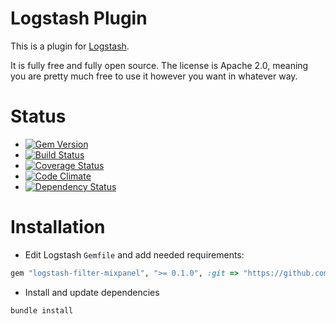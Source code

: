 # Logstash Plugin

This is a plugin for [Logstash](https://github.com/elasticsearch/logstash).

It is fully free and fully open source. The license is Apache 2.0, meaning you are pretty much free to use it however you want in whatever way.

# Status
- [![Gem Version](https://badge.fury.io/rb/logstash-filter-mixpanel.svg)](http://badge.fury.io/rb/logstash-filter-mixpanel)
- [![Build Status](https://travis-ci.org/torstenfeld/logstash-filter-mixpanel.svg?branch=master)](https://travis-ci.org/torstenfeld/logstash-filter-mixpanel)
- [![Coverage Status](https://coveralls.io/repos/torstenfeld/logstash-filter-mixpanel/badge.svg?branch=master)](https://coveralls.io/r/torstenfeld/logstash-filter-mixpanel?branch=master)
- [![Code Climate](https://codeclimate.com/github/torstenfeld/logstash-filter-mixpanel/badges/gpa.svg)](https://codeclimate.com/github/torstenfeld/logstash-filter-mixpanel)
- [![Dependency Status](https://gemnasium.com/torstenfeld/logstash-filter-mixpanel.svg)](https://gemnasium.com/torstenfeld/logstash-filter-mixpanel)

# Installation

- Edit Logstash `Gemfile` and add needed requirements:
```ruby
gem "logstash-filter-mixpanel", ">= 0.1.0", :git => "https://github.com/torstenfeld/logstash-filter-mixpanel.git"
```


- Install and update dependencies
```sh
bundle install
```
